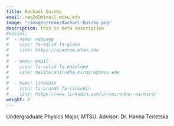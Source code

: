 ```yaml
---
title: Rachael Quinby
email: req2d@mtmail.mtsu.edu
image: "/images/team/Rachael-Quinby.png"
description: this is meta description
#social:
#  - name: webpage
#    icon: fa-solid fa-globe 
#    link: https://quantum.mtsu.edu 
#
#  - name: email
#    icon: fa-solid fa-envelope
#    link: mailto:anirudha.mirmira@mtsu.edu
#
#  - name: linkedin
#    icon: fa-brands fa-linkedin
#    link: https://www.linkedin.com/in/anirudha--mirmira/
weight: 2
---
```


Undergraduate Physics Major, MTSU.
Advisor: Dr. Hanna Terletska
